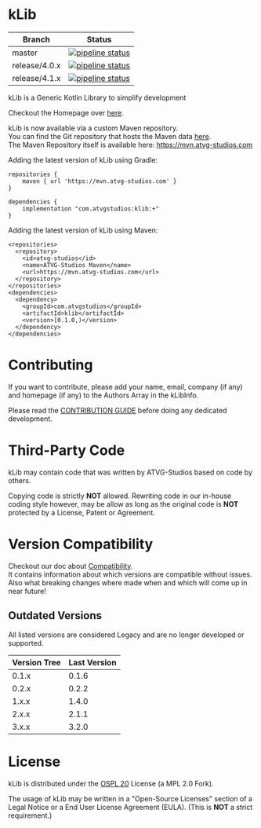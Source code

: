 # kLib

| Branch | Status |
|--------|--------|
| master | [![pipeline status](https://gitlab.atvg-studios.com/atvg-studios/kLib/badges/master/pipeline.svg)](https://gitlab.atvg-studios.at/atvg-studios/kLib/commits/master) |
| release/4.0.x | [![pipeline status](https://gitlab.atvg-studios.com/atvg-studios/kLib/badges/release/4.0.x/pipeline.svg)](https://gitlab.atvg-studios.at/atvg-studios/kLib/commits/release/4.0.x) |
| release/4.1.x | [![pipeline status](https://gitlab.atvg-studios.com/atvg-studios/kLib/badges/release/4.0.x/pipeline.svg)](https://gitlab.atvg-studios.at/atvg-studios/kLib/commits/release/4.1.x) |

kLib is a Generic Kotlin Library to simplify development

Checkout the Homepage over [here](https://klib.atvg-studios.com).

kLib is now available via a custom Maven repository.  
You can find the Git repository that hosts the Maven data [here](https://gitlab.atvg-studios.com/atvg-studios/maven-repository).  
The Maven Repository itself is available here: https://mvn.atvg-studios.com

Adding the latest version of kLib using Gradle:

```
repositories {
    maven { url 'https://mvn.atvg-studios.com' }
}

dependencies {
    implementation "com.atvgstudios:klib:+"
}
```

Adding the latest version of kLib using Maven:

```
<repositories>
  <repository>
    <id>atvg-studios</id>
    <name>ATVG-Studios Maven</name>
    <url>https://mvn.atvg-studios.com</url>
  </repository>
</repositories>
<dependencies>
  <dependency>
    <groupId>com.atvgstudios</groupId>
    <artifactId>klib</artifactId>
    <version>[0.1.0,)</version>
  </dependency>
</dependencies>
```

# Contributing

If you want to contribute, please add your name, email, company (if any) and homepage (if any) to the Authors Array in the kLibInfo.

Please read the [CONTRIBUTION GUIDE](CONTRIBUTING.md) before doing any dedicated development.

# Third-Party Code

kLib may contain code that was written by ATVG-Studios based on code by others.

Copying code is strictly **NOT** allowed. Rewriting code in our in-house coding style however, may be allow as long as the
original code is **NOT** protected by a License, Patent or Agreement.

# Version Compatibility

Checkout our doc about [Compatibility](Compatibility.md).  
It contains information about which versions are compatible without issues.  
Also what breaking changes where made when and which will come up in near future!

## Outdated Versions

All listed versions are considered Legacy and are no longer developed or supported.

| Version Tree | Last Version |
|--------------|--------------|
|    0.1.x     |    0.1.6     |
|    0.2.x     |    0.2.2     |
|    1.x.x     |    1.4.0     |
|    2.x.x     |    2.1.1     |
|    3.x.x     |    3.2.0     |

# License

kLib is distributed under the [OSPL 20](LICENSE) License (a MPL 2.0 Fork).

The usage of kLib may be written in a "Open-Source Licenses" section of a Legal Notice or a End User License Agreement (EULA). (This is **NOT** a strict requirement.)
